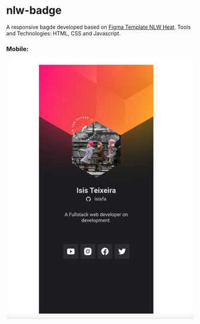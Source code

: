 # nlw-badge

A responsive bagde developed based on <a href="https://www.figma.com/community/file/1031698737363668691">Figma Template NLW Heat</a>.
Tools and Technologies: HTML, CSS and Javascript.

### Mobile: <p><img src="images/screenshot-mobile.png"/></p>


